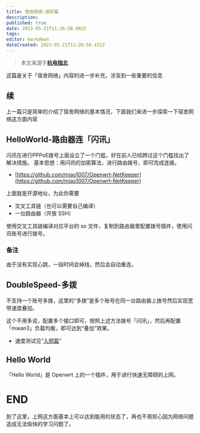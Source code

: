 ```yaml
---
title: 宿舍网络-进阶篇
description: 
published: true
date: 2023-05-21T11:26:58.992Z
tags: 
editor: markdown
dateCreated: 2023-05-21T11:26:56.431Z
---
```


> 本文来源于[**杭电指北**](https://www.yuque.com/hduer/guide)

这篇是关于「宿舍网络」内容的进一步补充，涉及到一些重要的信息

## 续

上一篇只是简单的介绍了宿舍网络的基本情况，下面我们来进一步探索一下宿舍网络这方面内容

## HelloWorld-路由器连「闪讯」

闪讯在进行PPPoE拨号上面设立了一个门槛，好在前人已经跨过这个门槛找出了解决措施。
基本思想：用闪讯的加密算法，进行路由拨号，即可完成连接。

- [https://github.com/miao1007/Openwrt-NetKeeper](https://github.com/miao1007/Openwrt-NetKeeper)

上面就是开源地址，为此你需要

- 交叉工具链（也可以需要自己编译）
- 一台路由器（开放 SSH）

使用交叉工具链编译对应平台的 so 文件，复制到路由器里配置拨号插件，使用闪讯账号进行拨号。

### 备注

由于没有实现心跳，一段时间会掉线，然后会自动重连。

## DoubleSpeed-多拨

不支持一个账号多拨，这里的“多拨”是多个账号在同一台路由器上拨号然后实现宽带速度叠加。

这个不用多说，配置多个接口即可，按照上述方法拨号「闪讯」，然后再配置「mwan3」负载均衡，即可达到“叠加”效果。

- 速度测试见“[入网篇](https://www.yuque.com/hduer/guide/choose-networks)”

## Hello World

「Hello World」是 Openwrt 上的一个插件，用于进行快速无障碍的上网。

# END

到了这里，上网这方面基本上可以达到能用的状态了，再也不用担心因为网络问题造成无法愉快的学习问题了。

